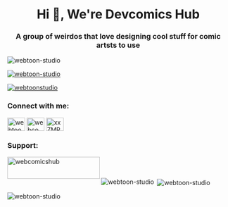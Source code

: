 <h1 align="center">Hi 👋, We're Devcomics Hub</h1>
<h3 align="center">A group of weirdos that love designing cool stuff for comic artsts to use</h3>

<p align="left"> <img src="https://komarev.com/ghpvc/?username=webtoon-studio&label=Profile%20views&color=0e75b6&style=flat" alt="webtoon-studio" /> </p>

<p align="left"> <a href="https://github.com/ryo-ma/github-profile-trophy"><img src="https://github-profile-trophy.vercel.app/?username=webtoon-studio" alt="webtoon-studio" /></a> </p>

<p align="left"> <a href="https://twitter.com/webtoonstudio" target="blank"><img src="https://img.shields.io/twitter/follow/webtoonstudio?logo=twitter&style=for-the-badge" alt="webtoonstudio" /></a> </p>

<h3 align="left">Connect with me:</h3>
<p align="left">
<a href="https://twitter.com/webtoonstudio" target="blank"><img align="center" src="https://raw.githubusercontent.com/rahuldkjain/github-profile-readme-generator/master/src/images/icons/Social/twitter.svg" alt="webtoonstudio" height="30" width="40" /></a>
<a href="https://www.youtube.com/c/webcomicshub" target="blank"><img align="center" src="https://raw.githubusercontent.com/rahuldkjain/github-profile-readme-generator/master/src/images/icons/Social/youtube.svg" alt="webcomicshub" height="30" width="40" /></a>
<a href="https://discord.gg/xxZMRhgyNs" target="blank"><img align="center" src="https://raw.githubusercontent.com/rahuldkjain/github-profile-readme-generator/master/src/images/icons/Social/discord.svg" alt="xxZMRhgyNs" height="30" width="40" /></a>
</p>

<h3 align="left">Support:</h3>
<p><a href="https://ko-fi.com/webcomicshub"> <img align="left" src="https://cdn.ko-fi.com/cdn/kofi3.png?v=3" height="50" width="210" alt="webcomicshub" /></a></p><br><br>

<p><img align="left" src="https://github-readme-stats.vercel.app/api/top-langs?username=webtoon-studio&show_icons=true&locale=en&layout=compact" alt="webtoon-studio" /></p>

<p>&nbsp;<img align="center" src="https://github-readme-stats.vercel.app/api?username=webtoon-studio&show_icons=true&locale=en" alt="webtoon-studio" /></p>

<p><img align="center" src="https://github-readme-streak-stats.herokuapp.com/?user=webtoon-studio&" alt="webtoon-studio" /></p>

